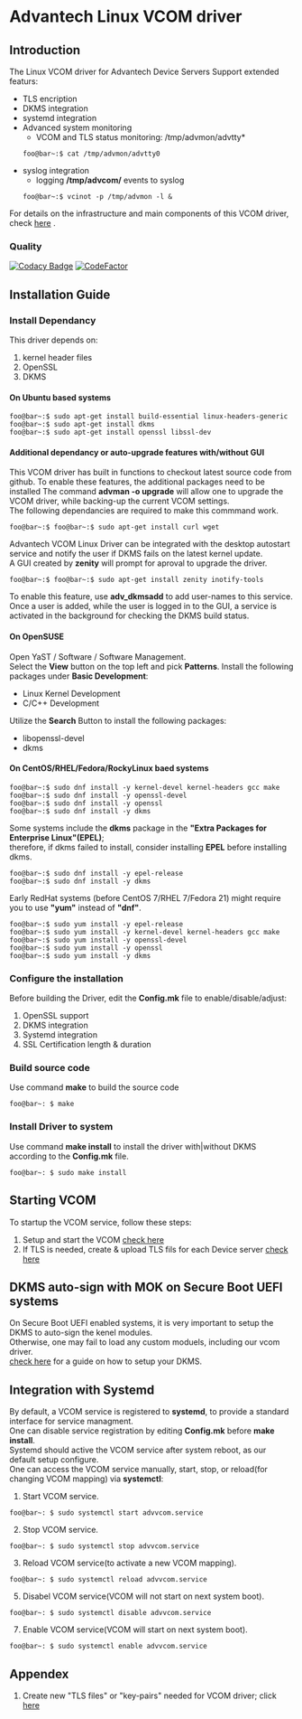 # Advantech Linux VCOM driver
## Introduction
The Linux VCOM driver for Advantech Device Servers
Support extended featurs:
- TLS encription
- DKMS integration
- systemd integration
- Advanced system monitoring
  - VCOM and TLS status monitoring: /tmp/advmon/advtty*
  ```console
  foo@bar~:$ cat /tmp/advmon/advtty0
  ```
- syslog integration
  -  logging **/tmp/advcom/** events to syslog
  ```console
  foo@bar~:$ vcinot -p /tmp/advmon -l &  
  ```

For details on the infrastructure and main components of this VCOM driver, check [here](doc/components.md) .

### Quality
[![Codacy Badge](https://app.codacy.com/project/badge/Grade/66cde2a55b884e1e8a98adac7556e503)](https://www.codacy.com/gh/saurontech/Advantech-VCOM-Linux-Driver/dashboard?utm_source=github.com&amp;utm_medium=referral&amp;utm_content=saurontech/Advantech-VCOM-Linux-Driver&amp;utm_campaign=Badge_Grade)
[![CodeFactor](https://www.codefactor.io/repository/github/saurontech/advantech-vcom-linux-driver/badge/main)](https://www.codefactor.io/repository/github/saurontech/advantech-vcom-linux-driver/overview/main)
## Installation Guide
### Install Dependancy
This driver depends on:
1. kernel header files
2. OpenSSL
3. DKMS
#### On Ubuntu based systems
```console
foo@bar~:$ sudo apt-get install build-essential linux-headers-generic
foo@bar~:$ sudo apt-get install dkms
foo@bar~:$ sudo apt-get install openssl libssl-dev
```
#### Additional dependancy or auto-upgrade features with/without GUI
This VCOM driver has built in functions to checkout latest source code from github.
To enable these features, the additional packages need to be installed
The command **advman -o upgrade** will allow one to upgrade the VCOM driver, while backing-up the current VCOM settings.  
The following dependancies are required to make this commmand work.
```console
foo@bar~:$ foo@bar~:$ sudo apt-get install curl wget
```   
Advantech VCOM Linux Driver can be integrated with the desktop autostart service and notify the user if DKMS fails on the latest kernel update.  
A GUI created by **zenity** will prompt for aproval to upgrade the driver.
```console
foo@bar~:$ foo@bar~:$ sudo apt-get install zenity inotify-tools
```  
To enable this feature, use **adv_dkmsadd** to add user-names to this service.
Once a user is added, while the user is logged in to the GUI, a service is activated in the background for checking the DKMS build status.  
#### On OpenSUSE
Open YaST / Software / Software Management.  
Select the **View** button on the top left and pick **Patterns**. 
Install the following packages under **Basic Development**:  
- Linux Kernel Development
-  C/C++ Development	 

Utilize the **Search** Button to install the following packages:
- libopenssl-devel
- dkms

#### On CentOS/RHEL/Fedora/RockyLinux baed systems
```console
foo@bar~:$ sudo dnf install -y kernel-devel kernel-headers gcc make
foo@bar~:$ sudo dnf install -y openssl-devel
foo@bar~:$ sudo dnf install -y openssl
foo@bar~:$ sudo dnf install -y dkms
```

Some systems include the **dkms** package in the **"Extra Packages for Enterprise Linux"(EPEL)**;  
therefore, if dkms failed to install, consider installing **EPEL** before installing dkms.  
``` console
foo@bar~:$ sudo dnf install -y epel-release
foo@bar~:$ sudo dnf install -y dkms
```
Early RedHat systems (before CentOS 7/RHEL 7/Fedora 21) might require you to use **"yum"** instead of **"dnf"**.
```console
foo@bar~:$ sudo yum install -y epel-release
foo@bar~:$ sudo yum install -y kernel-devel kernel-headers gcc make
foo@bar~:$ sudo yum install -y openssl-devel
foo@bar~:$ sudo yum install -y openssl
foo@bar~:$ sudo yum install -y dkms
```

### Configure the installation
Before building the Driver, edit the **Config.mk** file to enable/disable/adjust:
1. OpenSSL support
2. DKMS integration
3. Systemd integration
4. SSL Certification length & duration

### Build source code
Use command **make** to build the source code
```console
foo@bar~: $ make
```
### Install Driver to system
Use command **make install** to install the driver with|without DKMS according to the **Config.mk** file.
```console
foo@bar~: $ sudo make install
```

## Starting VCOM
To startup the VCOM service, follow these steps:
1. Setup and start the VCOM [check here](doc/setup_vcom.md)
2. If TLS is needed, create & upload TLS fils for each Device server [check here](doc/setup_tls_for_eki.md)

## DKMS auto-sign with MOK on Secure Boot UEFI systems
On Secure Boot UEFI enabled systems, it is very important to setup the DKMS to auto-sign the kenel modules.  
Otherwise, one may fail to load any custom moduels, including our vcom driver.  
[check here](doc/secure_boot.md) for a guide on how to setup your DKMS.

## Integration with Systemd 
By default, a VCOM service is registered to **systemd**, to provide a standard interface for service managment.  
One can disable service registration by editing **Config.mk** before **make install**.  
Systemd should active the VCOM service after system reboot, as our default setup configure.  
One can access the VCOM service manually, start, stop, or reload(for changing VCOM mapping) via **systemctl**:  
1. Start VCOM service.
```console
foo@bar~: $ sudo systemctl start advvcom.service
```
2. Stop VCOM service.
```console
foo@bar~: $ sudo systemctl stop advvcom.service
```
3. Reload VCOM service(to activate a new VCOM mapping).
```console
foo@bar~: $ sudo systemctl reload advvcom.service
```
5. Disabel VCOM service(VCOM will not start on next system boot).
```console
foo@bar~: $ sudo systemctl disable advvcom.service
```
7. Enable VCOM service(VCOM will start on next system boot).
```console
foo@bar~: $ sudo systemctl enable advvcom.service
```

## Appendex
1. Create new "TLS files" or "key-pairs" needed for VCOM driver; click [here](doc/create_tls_files_driver.md)


